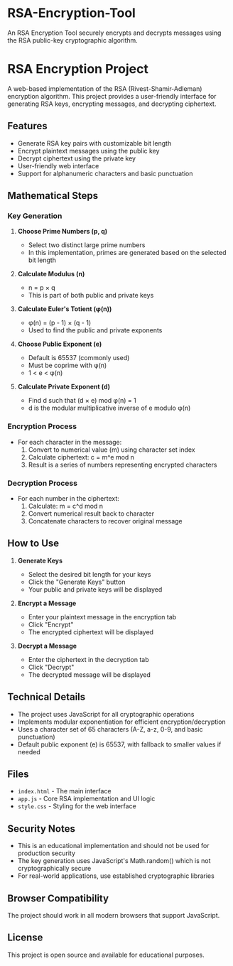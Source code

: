 # RSA-Encryption-Tool
An RSA Encryption Tool securely encrypts and decrypts messages using the RSA public-key cryptographic algorithm.

# RSA Encryption Project

A web-based implementation of the RSA (Rivest-Shamir-Adleman) encryption algorithm. This project provides a user-friendly interface for generating RSA keys, encrypting messages, and decrypting ciphertext.

## Features

- Generate RSA key pairs with customizable bit length
- Encrypt plaintext messages using the public key
- Decrypt ciphertext using the private key
- User-friendly web interface
- Support for alphanumeric characters and basic punctuation

## Mathematical Steps

### Key Generation
1. **Choose Prime Numbers (p, q)**
   - Select two distinct large prime numbers
   - In this implementation, primes are generated based on the selected bit length

2. **Calculate Modulus (n)**
   - n = p × q
   - This is part of both public and private keys

3. **Calculate Euler's Totient (φ(n))**
   - φ(n) = (p - 1) × (q - 1)
   - Used to find the public and private exponents

4. **Choose Public Exponent (e)**
   - Default is 65537 (commonly used)
   - Must be coprime with φ(n)
   - 1 < e < φ(n)

5. **Calculate Private Exponent (d)**
   - Find d such that (d × e) mod φ(n) = 1
   - d is the modular multiplicative inverse of e modulo φ(n)

### Encryption Process
- For each character in the message:
  1. Convert to numerical value (m) using character set index
  2. Calculate ciphertext: c = m^e mod n
  3. Result is a series of numbers representing encrypted characters

### Decryption Process
- For each number in the ciphertext:
  1. Calculate: m = c^d mod n
  2. Convert numerical result back to character
  3. Concatenate characters to recover original message

## How to Use

1. **Generate Keys**
   - Select the desired bit length for your keys
   - Click the "Generate Keys" button
   - Your public and private keys will be displayed

2. **Encrypt a Message**
   - Enter your plaintext message in the encryption tab
   - Click "Encrypt"
   - The encrypted ciphertext will be displayed

3. **Decrypt a Message**
   - Enter the ciphertext in the decryption tab
   - Click "Decrypt"
   - The decrypted message will be displayed

## Technical Details

- The project uses JavaScript for all cryptographic operations
- Implements modular exponentiation for efficient encryption/decryption
- Uses a character set of 65 characters (A-Z, a-z, 0-9, and basic punctuation)
- Default public exponent (e) is 65537, with fallback to smaller values if needed

## Files

- `index.html` - The main interface
- `app.js` - Core RSA implementation and UI logic
- `style.css` - Styling for the web interface

## Security Notes

- This is an educational implementation and should not be used for production security
- The key generation uses JavaScript's Math.random() which is not cryptographically secure
- For real-world applications, use established cryptographic libraries

## Browser Compatibility

The project should work in all modern browsers that support JavaScript.

## License

This project is open source and available for educational purposes. 
